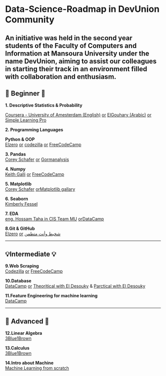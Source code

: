 # Data-Science-Roadmap in DevUnion Community
**An initiative was held in the second year students of the Faculty of Computers and Information at Mansoura University under the name DevUnion, aiming to assist our colleagues in starting their track in an environment filled with collaboration and enthusiasm.**
---
## 🔰 Beginner 🔰


**1. Descriptive Statistics & Probability** <br>

[Coursera - University of Amesterdam (English)](https://www.coursera.org/learn/basic-statistics) <u>or</u> [ElGouhary (Arabic)](https://youtu.be/8wwPwlueoDs?si=ZnoU7q-2zXFa7x5_) <u>or</u> [Simple Learning Pro](https://youtu.be/MXaJ7sa7q-8?si=mtbeyqUIjFCstAAU) <br>


**2. Programming Languages**<br>

**Python & OOP** <br>
        [Elzero](https://www.youtube.com/watch?v=mvZHDpCHphk&list=PLDoPjvoNmBAyE_gei5d18qkfIe-Z8mocs) <u>or</u> [codezilla](https://youtube.com/playlist?list=PLuXY3ddo_8nzrO74UeZQVZOb5-wIS6krJ&si=ObeUFfrbfVKP1Mll) <u>or</u> [FreeCodeCamp](https://youtu.be/rfscVS0vtbw?si=wBsJuscvG_03cR0)<br>

        
**3. Pandas**<br>
       [Corey Schafer](https://youtube.com/playlist?list=PL-osiE80TeTsWmV9i9c58mdDCSskIFdDS&si=dTDyhIns08OHu5wy) <u>or</u> [Gormanalysis](https://www.gormanalysis.com/blog/python-pandas-for-your-grandpa/) <br>

       
**4. Numpy**<br>
        [Keith Galli](https://youtu.be/GB9ByFAIAH4?si=4vz1xCZzygJreIv6) <u>or</u> [FreeCodeCamp](https://youtu.be/QUT1VHiLmmI?si=Iebd1W6Am6R2OopR) <br>

        
**5. Matplotlib**<br>
        [Corey Schafer](https://youtube.com/playlist?list=PL-osiE80TeTvipOqomVEeZ1HRrcEvtZB_&si=N_XUJKrJKVimka7I) <u>or</u>[Matplotlib gallary](https://matplotlib.org/stable/gallery/index.html)<br>

        
**6. Seaborn**<br>
        [Kimberly Fessel](https://youtube.com/playlist?list=PLtPIclEQf-3cG31dxSMZ8KTcDG7zYng1j&si=dz0FkBLQH2jrJC7R)<br>

        
**7. EDA**<br>
        [eng. Hossam Taha in CIS Team MU](https://youtu.be/8D1L8hOmFkA?si=nCx38-dFV6fJ8zs6) <u>or</u>[DataCamp](https://app.datacamp.com/learn/courses/exploratory-data-analysis-in-python)<br>

        
**8.Git & GitHub**<br>
        [Elzero](https://youtube.com/playlist?list=PLDoPjvoNmBAw4eOj58MZPakHjaO3frVMF&si=P3xFdDqt8k3il6fp) <u>or</u> [شخبط وأنت متطمن](https://youtu.be/Q6G-J54vgKc?si=F6OJ3norn0umPLhm)<br>


---
## 💡Intermediate 💡


**9.Web Scraping**<br>
[Codezilla](https://youtu.be/taL3r_JpwBg?si=-kRkyHQQQ3gyX6Tj) <u>or</u> [FreeCodeCamp](https://youtu.be/XVv6mJpFOb0?si=FRfUXcdQNdil8RQp)<br>


**10.Database**<br>
[DataCamp](https://app.datacamp.com/learn/skill-tracks/sql-fundamentals) <u>or</u> [Theoritical with El Desouky](https://youtube.com/playlist?list=PL37D52B7714788190&si=E7j1avI4AJTaKd-U) & [Parctical with El Desouky](https://youtube.com/playlist?list=PL1DUmTEdeA6J6oDLTveTt4Z7E5qEfFluE&si=hlqqLnSQNGE-g7i5)<br>


**11.Feature Engineering for machine learning**<br>
[DataCamp](https://app.datacamp.com/learn/courses/feature-engineering-for-machine-learning-in-python)<br>


---
## 🚀 Advanced 🚀


**12.Linear Algebra**<br>
[3Blue1Brown](https://www.3blue1brown.com/topics/linear-algebra)<br>


**13.Calculus**<br>
[3Blue1Brown](https://www.3blue1brown.com/topics/calculus)<br>


**14.Intro about Machine**<br>
[Machine Learning from scratch](https://youtube.com/playlist?list=PLqnslRFeH2Upcrywf-u2etjdxxkL8nl7E&si=4kFYtESjY0TvE7_j)<br>
